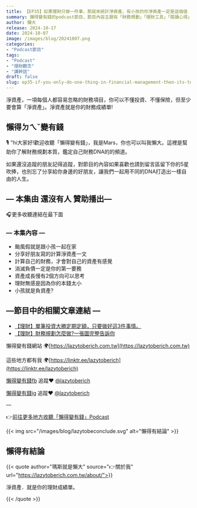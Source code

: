 ```yaml
---
title: 【EP35】如果理財只做一件事，那就來統計淨資產，有小孩的你淨資產一定是這個值
summary: 懶得變有錢的podcast節目，節目內容主題有「財務規劃」「理財工具」「閱讀心得」「職涯與生活」，內容涵蓋了你與金錢會產生的所有關係。如果想要讓自己對「財務規劃」的本質有更進一步的認識，歡迎訂閱、追蹤、分享並歡迎進一步提出你的想法，讓更多人一起財務有規劃、快樂有方法。
author: 懶大
release: 2024-10-17
date: 2024-10-07
image: /images/blog/20241007.png
categories:
- "Podcast節目"
tags:
- "Podcast"
- "理財觀念"
- "講幹話"
draft: false
slug: ep35-if-you-only-do-one-thing-in-financial-management-then-its-to-calculate-net-assets-if-you-have-children-your-net-assets-must-be-this-value
---
```

淨資產，一項每個人都容易忽略的財務項目，你可以不懂投資、不懂保險，但至少要會算「淨資產」。淨資產就是你的財務成績單!

## 懶得ㄉㄟˇ變有錢

🎙️ "hi大家好!歡迎收聽「懶得變有錢」，我是Mars，你也可以叫我懶大。這裡是幫助你了解財務規劃本質，鑑定自己財務DNA的的頻道。

如果還沒追蹤的朋友記得追蹤，對節目的內容如果喜歡也請到留言區留下你的5星吹捧，也別忘了分享給你身邊的好朋友，讓我們一起用不同的DNA打造出一樣自由的人生。

## — 本集由 還沒有人 贊助播出—

🎧更多收聽連結在最下面

### — 本集內容 —

* 颱風假就是跟小孩一起在家
* 分享好朋友寫的計算淨資產一文
* 計算自己的財務，才會對自己的資產有感覺
* 消滅負債一定是你的第一要務
* 資產成長慢有2個方向可以思考
* 理財無感是因為你的本錢太小
* 小孩就是負資產?

## —節目中的相關文章連結 —

* [【理財】單筆投資大勝定期定額，只要做好這3件事情。](https://lazytoberich.com.tw/blog/finance-a-single-investment-outperforms-regular-fixed-investments-as-long-as-you-do-these-3-things-well/)
* [【理財】財務規劃怎麼做?一張圖完整告訴你](https://lazytoberich.com.tw/blog/financial-management-how-to-do-financial-planning-a-complete-chart-tells-you/)

懶得變有錢網站 🌍[https://lazytoberich.com.tw](https://lazytoberich.com.tw)

這些地方都有我 🌍[https://linktr.ee/lazytoberich](https://linktr.ee/lazytoberich)

[懶得變有錢fb](https://www.facebook.com/lazytoberich) 追蹤❤️ [@lazytoberich](https://www.facebook.com/lazytoberich)

[懶得變有錢ig](https://www.instagram.com/lazytoberich/) 追蹤❤️ [@lazytoberich](https://www.instagram.com/lazytoberich/)

—

👉[前往更多地方收聽「懶得變有錢」Podcast](https://solink.soundon.fm/lazytoberich)

{{< img src="/images/blog/lazytobeconclude.svg" alt="懶得有結論" >}}

## 懶得有結論

{{< quote author="瑪斯就是懶大" source="👉關於我" url="https://lazytoberich.com.tw/about/">}}

淨資產．就是你的理財成績單。

{{< /quote >}}
